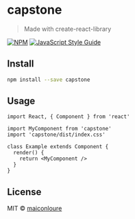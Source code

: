 # capstone

> Made with create-react-library

[![NPM](https://img.shields.io/npm/v/capstone.svg)](https://www.npmjs.com/package/capstone) [![JavaScript Style Guide](https://img.shields.io/badge/code_style-standard-brightgreen.svg)](https://standardjs.com)

## Install

```bash
npm install --save capstone
```

## Usage

```tsx
import React, { Component } from 'react'

import MyComponent from 'capstone'
import 'capstone/dist/index.css'

class Example extends Component {
  render() {
    return <MyComponent />
  }
}
```

## License

MIT © [maiconloure](https://github.com/maiconloure)

